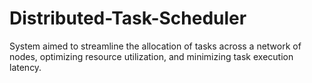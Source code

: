 # Distributed-Task-Scheduler
System aimed to streamline the allocation of tasks across a network of nodes, optimizing resource utilization, and minimizing task execution latency.
